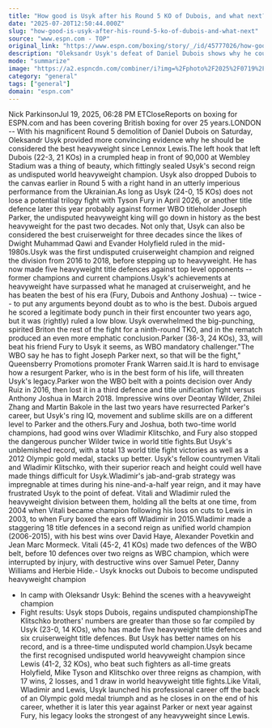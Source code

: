 ```yaml
---
title: "How good is Usyk after his Round 5 KO of Dubois, and what next?"
date: "2025-07-20T12:50:44.000Z"
slug: "how-good-is-usyk-after-his-round-5-ko-of-dubois-and-what-next"
source: "www.espn.com - TOP"
original_link: "https://www.espn.com/boxing/story/_/id/45777026/how-good-oleksandr-usyk-round-5-ko-boxing-daniel-dubois-next"
description: "Oleksandr Usyk's defeat of Daniel Dubois shows why he could be best heavyweight since Lennox Lewis."
mode: "summarize"
image: "https://a2.espncdn.com/combiner/i?img=%2Fphoto%2F2025%2F0719%2Fr1521106_1296x729_16%2D9.jpg"
category: "general"
tags: ["general"]
domain: "espn.com"
---
```

Nick ParkinsonJul 19, 2025, 06:28 PM ETCloseReports on boxing for ESPN.com and has been covering British boxing for over 25 years.LONDON -- With his magnificent Round 5 demolition of Daniel Dubois on Saturday, Oleksandr Usyk provided more convincing evidence why he should be considered the best heavyweight since Lennox Lewis.The left hook that left Dubois (22-3, 21 KOs) in a crumpled heap in front of 90,000 at Wembley Stadium was a thing of beauty, which fittingly sealed Usyk's second reign as undisputed world heavyweight champion. Usyk also dropped Dubois to the canvas earlier in Round 5 with a right hand in an utterly imperious performance from the Ukrainian.As long as Usyk (24-0, 15 KOs) does not lose a potential trilogy fight with Tyson Fury in April 2026, or another title defence later this year probably against former WBO titleholder Joseph Parker, the undisputed heavyweight king will go down in history as the best heavyweight for the past two decades. Not only that, Usyk can also be considered the best cruiserweight for three decades since the likes of Dwight Muhammad Qawi and Evander Holyfield ruled in the mid-1980s.Usyk was the first undisputed cruiserweight champion and reigned the division from 2016 to 2018, before stepping up to heavyweight. He has now made five heavyweight title defences against top level opponents -- former champions and current champions.Usyk's achievements at heavyweight have surpassed what he managed at cruiserweight, and he has beaten the best of his era (Fury, Dubois and Anthony Joshua) -- twice --  to put any arguments beyond doubt as to who is the best. Dubois argued he scored a legitimate body punch in their first encounter two years ago, but it was (rightly) ruled a low blow. Usyk overwhelmed the big-punching, spirited Briton the rest of the fight for a ninth-round TKO, and in the rematch produced an even more emphatic conclusion.Parker (36-3, 24 KOs), 33, will beat his friend Fury to Usyk it seems, as WBO mandatory challenger."The WBO say he has to fight Joseph Parker next, so that will be the fight," Queensberry Promotions promoter Frank Warren said.It is hard to envisage how a resurgent Parker, who is in the best form of his life, will threaten Usyk's legacy.Parker won the WBO belt with a points decision over Andy Ruiz in 2016, then lost it in a third defence and title unification fight versus Anthony Joshua in March 2018. Impressive wins over Deontay Wilder, Zhilei Zhang and Martin Bakole in the last two years have resurrected Parker's career, but Usyk's ring IQ, movement and sublime skills are on a different level to Parker and the others.Fury and Joshua, both two-time world champions, had good wins over Wladimir Klitschko, and Fury also stopped the dangerous puncher Wilder twice in world title fights.But Usyk's unblemished record, with a total 13 world title fight victories as well as a 2012 Olympic gold medal, stacks up better. Usyk's fellow countrymen Vitali and Wladimir Klitschko, with their superior reach and height could well have made things difficult for Usyk.Wladimir's jab-and-grab strategy was impregnable at times during his nine-and-a-half year reign, and it may have frustrated Usyk to the point of defeat. Vitali and Wladimir ruled the heavyweight division between them, holding all the belts at one time, from 2004 when Vitali became champion following his loss on cuts to Lewis in 2003, to when Fury boxed the ears off Wladimir in 2015.Wladimir made a staggering 18 title defences in a second reign as unified world champion (2006-2015), with his best wins over David Haye, Alexander Povetkin and Jean Marc Mormeck. Vitali (45-2, 41 KOs) made two defences of the WBO belt, before 10 defences over two reigns as WBC champion, which were interrupted by injury, with destructive wins over Samuel Peter, Danny Williams and Herbie Hide.- Usyk knocks out Dubois to become undisputed heavyweight champion
- In camp with Oleksandr Usyk: Behind the scenes with a heavyweight champion
- Fight results: Usyk stops Dubois, regains undisputed championshipThe Klitschko brothers' numbers are greater than those so far compiled by Usyk (23-0, 14 KOs), who has made five heavyweight title defences and six cruiserweight title defences. But Usyk has better names on his record, and is a three-time undisputed world champion.Usyk became the first recognised undisputed world heavyweight champion since Lewis (41-2, 32 KOs), who beat such fighters as all-time greats Holyfield, Mike Tyson and Klitschko over three reigns as champion, with 17 wins, 2 losses, and 1 draw in world heavyweight title fights.Like Vitali, Wladimir and Lewis, Usyk launched his professional career off the back of an Olympic gold medal triumph and as he closes in on the end of his career, whether it is later this year against Parker or next year against Fury, his legacy looks the strongest of any heavyweight since Lewis.